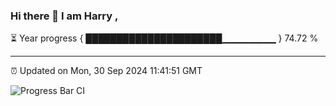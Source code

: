 ### Hi there 👋 I am Harry , 

⏳ Year progress { ██████████████████████▁▁▁▁▁▁▁▁ } 74.72 %

---

⏰ Updated on Mon, 30 Sep 2024 11:41:51 GMT

![Progress Bar CI](https://github.com/duykhang68/duykhang68/workflows/Progress%20Bar%20CI/badge.svg)
